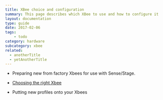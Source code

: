 ```yaml
---
title: XBee choice and configuration
summary: This page describes which XBee to use and how to configure it.
layout: documentation
type: guide
date: 2017-02-06
tags: 
    - todo
category: hardware
subcategory: xbee
related:
  - anotherTitle
  - yetAnotherTitle
---
```




* Preparing new from factory Xbees for use with Sense/Stage.

* [Choosing the right Xbee](https://docs.sensestage.eu/xbee-choice-andconfiguration)

* Putting new profiles onto your Xbees
